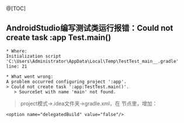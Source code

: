 @[TOC]

## AndroidStudio编写测试类运行报错：Could not create task :app Test.main()

```
* Where:
Initialization script 'C:\Users\Administrator\AppData\Local\Temp\TestTest_main__.gradle' line: 21
 
* What went wrong:
A problem occurred configuring project ':app'.
> Could not create task ':app:TestTest.main()'.
   > SourceSet with name 'main' not found.

```

>project模式->.idea文件夹->gradle.xml，在 <GradleProjectSettings> 节点里，增加：

```
<option name="delegatedBuild" value="false"/>
```